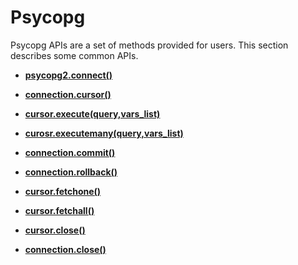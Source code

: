 # Psycopg<a name="EN-US_TOPIC_0000001080051584"></a>

Psycopg APIs are a set of methods provided for users. This section describes some common APIs.

-   **[psycopg2.connect\(\)](psycopg2-connect().md)**  

-   **[connection.cursor\(\)](connection-cursor().md)**  

-   **[cursor.execute\(query,vars\_list\)](cursor-execute(query-vars_list).md)**  

-   **[curosr.executemany\(query,vars\_list\)](curosr-executemany(query-vars_list).md)**  

-   **[connection.commit\(\)](connection-commit().md)**  

-   **[connection.rollback\(\)](connection-rollback().md)**  

-   **[cursor.fetchone\(\)](cursor-fetchone().md)**  

-   **[cursor.fetchall\(\)](cursor-fetchall().md)**  

-   **[cursor.close\(\)](cursor-close().md)**  

-   **[connection.close\(\)](connection-close().md)**  


